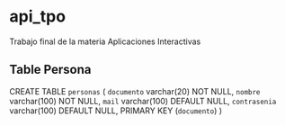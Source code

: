 # api_tpo

Trabajo final de la materia Aplicaciones Interactivas

## Table Persona

CREATE TABLE `personas` (
`documento` varchar(20) NOT NULL,
`nombre` varchar(100) NOT NULL,
`mail` varchar(100) DEFAULT NULL,
`contrasenia` varchar(100) DEFAULT NULL,
PRIMARY KEY (`documento`)
)
